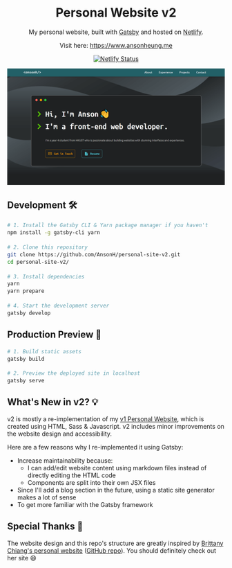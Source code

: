<h1 align="center">Personal Website v2</h1>

<p align="center">My personal website, built with <a href="https://www.gatsbyjs.com/">Gatsby</a> and hosted on <a href="https://www.netlify.com/">Netlify</a>.</p>

<p align="center">Visit here: <a href="https://www.ansonheung.me">https://www.ansonheung.me</a></p>

<div align="center">
  <a href="https://app.netlify.com/sites/anson-heung/deploys">
    <img src="https://api.netlify.com/api/v1/badges/2634f79d-499f-4df3-88e9-b2cf03a72359/deploy-status" alt="Netlify Status">
  </a>
</div>

![Demo](./src/images/demo.png)

## Development :hammer_and_wrench:

```bash
# 1. Install the Gatsby CLI & Yarn package manager if you haven't
npm install -g gatsby-cli yarn

# 2. Clone this repository
git clone https://github.com/AnsonH/personal-site-v2.git
cd personal-site-v2/

# 3. Install dependencies
yarn
yarn prepare

# 4. Start the development server
gatsby develop
```

## Production Preview :rocket:

```bash
# 1. Build static assets
gatsby build

# 2. Preview the deployed site in localhost
gatsby serve
```

## What's New in v2? :bulb:

v2 is mostly a re-implementation of my [v1 Personal Website](https://github.com/AnsonH/AnsonH.github.io), which is created using HTML, Sass & Javascript. v2 includes minor improvements on the website design and accessibility.

Here are a few reasons why I re-implemented it using Gatsby:

- Increase maintainability because:
  - I can add/edit website content using markdown files instead of directly editing the HTML code
  - Components are split into their own JSX files
- Since I'll add a blog section in the future, using a static site generator makes a lot of sense
- To get more familiar with the Gatsby framework

## Special Thanks :pray:

The website design and this repo's structure are greatly inspired by [Brittany Chiang's personal website](https://brittanychiang.com/) ([GitHub repo](https://github.com/bchiang7/v4)). You should definitely check out her site :smile:
